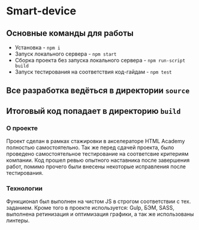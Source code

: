 # Smart-device

## Основные команды для работы
* Установка - `npm i`
* Запуск локального сервера - `npm start`
* Сборка проекта без запуска локального сервера - `npm run-script build`
* Запуск тестирования на соответствия код-гайдам - `npm test`

## Все разработка ведёться в директории `source`
## Итоговый код попадает в директорию `build`


### О проекте

Проект сделан в рамках стажировки в акселераторе HTML Academy полностью самостоятельно.
Так же перед сдачей проекта, было проведено самостоятельное тестирование на соответсвие критериям компании.
Код прошел ревью опытного наставника после завершения работ, помимо прочего были внесены некоторые исправления после тестирования.

### Технологии 
Функционал был выполнен на чистом JS в строгом соответствии с тех. заданием. 
Кроме того в проекте используется: Gulp, БЭМ, SASS, выполнена ретинизация и оптимизация графики, а так же использованы линтеры.
